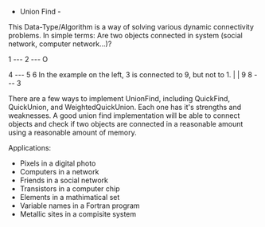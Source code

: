- Union Find -

This Data-Type/Algorithm is a way of solving various dynamic connectivity problems.
In simple terms: Are two objects connected in system (social network, computer network...)? 

1 --- 2 --- O

4 --- 5     6   In the example on the left, 3 is connected to 9, but not to 1.
|     |
9     8 --- 3

There are a few ways to implement UnionFind, including QuickFind, QuickUnion, and WeightedQuickUnion.
Each one has it's strengths and weaknesses.
A good union find implementation will be able to connect objects and check if two objects are 
connected in a reasonable amount using a reasonable amount of memory.

Applications:

- Pixels in a digital photo
- Computers in a network
- Friends in a social network
- Transistors in a computer chip
- Elements in a mathimatical set
- Variable names in a Fortran program
- Metallic sites in a compisite system